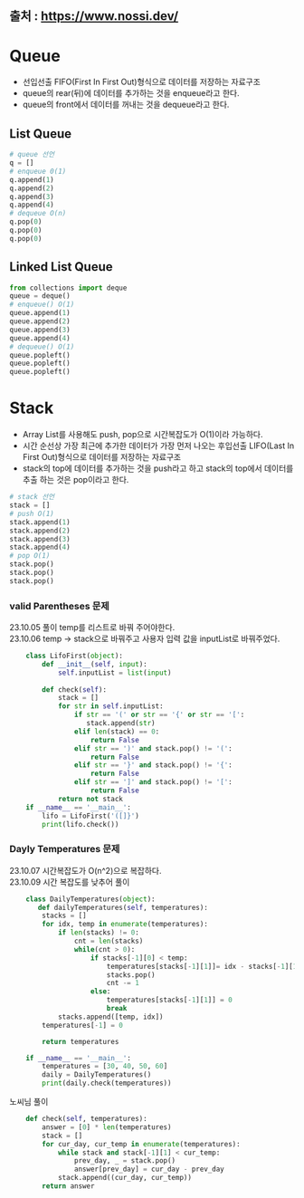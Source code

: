 출처 : https://www.nossi.dev/
---
# Queue
- 선입선출 FIFO(First In First Out)형식으로 데이터를 저장하는 자료구조
- queue의 rear(뒤)에 데이터를 추가하는 것을 enqueue라고 한다.
- queue의 front에서 데이터를 꺼내는 것을 dequeue라고 한다.

## List Queue
```python
# queue 선언
q = []
# enqueue 0(1)
q.append(1)
q.append(2)
q.append(3)
q.append(4)
# dequeue O(n)
q.pop(0)
q.pop(0)
q.pop(0)
```


## Linked List Queue
```python
from collections import deque
queue = deque()
# enqueue() O(1)
queue.append(1)
queue.append(2)
queue.append(3)
queue.append(4)
# dequeue() O(1)
queue.popleft()
queue.popleft()
queue.popleft()
```

# Stack
- Array List를 사용해도 push, pop으로 시간복잡도가 O(1)이라 가능하다.
- 시간 순선상 가장 최근에 추가한 데이터가 가장 먼저 나오는 후입선출 LIFO(Last In First Out)형식으로 데이터를 저장하는 자료구조
- stack의 top에 데이터를 추가하는 것을 push라고 하고 stack의 top에서 데이터를 추출 하는 것은 pop이라고 한다.

```python
# stack 선언
stack = []
# push O(1)
stack.append(1)
stack.append(2)
stack.append(3)
stack.append(4)
# pop O(1)
stack.pop()
stack.pop()
stack.pop()
```
### valid Parentheses 문제 
23.10.05 풀이 temp를 리스트로 바꿔 주어야한다.   
23.10.06 temp -> stack으로 바꿔주고 사용자 입력 값을 inputList로 바꿔주었다. 

```python
    class LifoFirst(object):
        def __init__(self, input):
            self.inputList = list(input)
    
        def check(self):
            stack = []
            for str in self.inputList:
                if str == '(' or str == '{' or str == '[':
                   stack.append(str)
                elif len(stack) == 0:
                    return False
                elif str == ')' and stack.pop() != '(':
                    return False
                elif str == '}' and stack.pop() != '{':
                    return False
                elif str == ']' and stack.pop() != '[':
                    return False
            return not stack
    if __name__ == '__main__':
        lifo = LifoFirst('([]}')
        print(lifo.check())
```

### Dayly Temperatures 문제 
23.10.07 시간복잡도가 O(n^2)으로 복잡하다.   
23.10.09 시간 복잡도를 낮추어 풀이
```python
    class DailyTemperatures(object):
       def dailyTemperatures(self, temperatures):
        stacks = []
        for idx, temp in enumerate(temperatures):
            if len(stacks) != 0:
                cnt = len(stacks)
                while(cnt > 0):
                    if stacks[-1][0] < temp:
                        temperatures[stacks[-1][1]]= idx - stacks[-1][1]
                        stacks.pop()
                        cnt -= 1
                    else:
                        temperatures[stacks[-1][1]] = 0
                        break
            stacks.append([temp, idx])
        temperatures[-1] = 0

        return temperatures

    if __name__ == '__main__':
        temperatures = [30, 40, 50, 60]
        daily = DailyTemperatures()
        print(daily.check(temperatures))
```

노씨님 풀이 
```python
    def check(self, temperatures):
        answer = [0] * len(temperatures)
        stack = []
        for cur_day, cur_temp in enumerate(temperatures):
            while stack and stack[-1][1] < cur_temp:
                prev_day, _ = stack.pop()
                answer[prev_day] = cur_day - prev_day
            stack.append((cur_day, cur_temp))
        return answer
```


